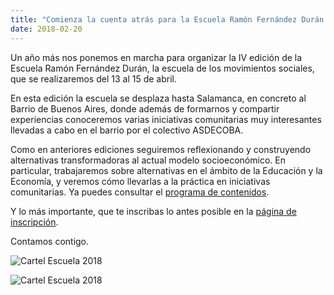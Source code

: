```yaml
---
title: "Comienza la cuenta atrás para la Escuela Ramón Fernández Durán 2018"
date: 2018-02-20
---
```


Un año más nos ponemos en marcha para organizar la IV edición de la Escuela Ramón Fernández Durán, la escuela de los movimientos sociales, que se realizaremos del 13 al 15 de abril.

En esta edición la escuela se desplaza hasta Salamanca, en concreto al Barrio de Buenos Aires, donde además de formarnos y compartir experiencias conoceremos varias iniciativas comunitarias muy interesantes llevadas a cabo en el barrio por el colectivo ASDECOBA.

Como en anteriores ediciones seguiremos reflexionando y construyendo alternativas transformadoras al actual modelo socioeconómico. En particular, trabajaremos sobre alternativas en el ámbito de la Educación y la Economía, y veremos cómo llevarlas a la práctica en iniciativas comunitarias.
Ya puedes consultar el [programa de contenidos](/contenidos/).

Y lo más importante, que te inscribas lo antes posible en la [página de inscripción](/inscripcion/).

Contamos contigo.

![Cartel Escuela 2018](/img/cartel_escuela_2018.jpg)

![Cartel Escuela 2018](/img/cartel_escuela_2018_b.jpg)